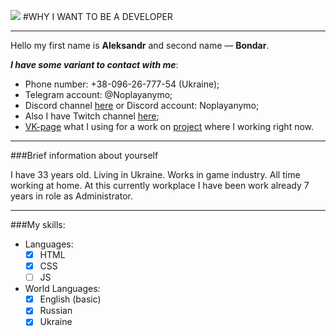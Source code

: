 ![](https://i.imgur.com/gTEnhwh.jpg)
#WHY I WANT TO BE A DEVELOPER
***
Hello my first name is **Aleksandr** and second name — **Bondar**.

_**I have some variant to contact with me**_:
* Phone number: +38-096-26-777-54 (Ukraine);
* Telegram account: @Noplayanymo;
* Discord channel [here](https://discord.gg/SKCqkdc "Link on Discord server") or Discord account: Noplayanymo;
* Also I have Twitch channel [here](https://www.twitch.tv/noplayanymo "Link on Twich channel");
* [VK-page](https://vk.com/noplayanymo "Link on private VK-page") what I using for a work on [project](https://firestorm-servers.com/) where I working right now.
***
###Brief information about yourself

I have 33 years old. Living in Ukraine. Works in game industry. All time working at home. At this currently workplace I have been work already 7 years in role as Administrator.
***
###My skills:
- Languages:
  - [x] HTML
  - [x] CSS
  - [ ] JS
- World Languages:
  - [x] English (basic)
  - [x] Russian
  - [x] Ukraine